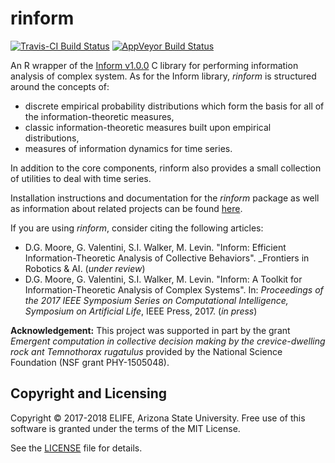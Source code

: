 # rinform #
[![Travis-CI Build Status](https://travis-ci.org/ELIFE-ASU/rinform.svg?branch=master)](https://travis-ci.org/ELIFE-ASU/rinform) [![AppVeyor Build Status](https://ci.appveyor.com/api/projects/status/github/ELIFE-ASU/rinform?branch=master&svg=true)](https://ci.appveyor.com/project/ELIFE-ASU/rinform)

An R wrapper of the [Inform v1.0.0](https://elife-asu.github.io/Inform/) C library for performing information analysis of complex system. As for the Inform library, _rinform_ is structured around the concepts of:

* discrete empirical probability distributions which form the basis for
  all of the information-theoretic measures,
* classic information-theoretic measures built upon empirical distributions,
* measures of information dynamics for time series.

In addition to the core components, rinform also provides a small collection of utilities to deal with time series.

Installation instructions and documentation for the _rinform_ package as well as
information about related projects can be found
[here](https://elife-asu.github.io/rinform/).

If you are using _rinform_, consider citing the following articles:

* D.G. Moore, G. Valentini, S.I. Walker, M. Levin. "Inform: Efficient 
Information-Theoretic Analysis of Collective Behaviors". _Frontiers in Robotics & AI.
(_under review_)
* D.G. Moore, G. Valentini, S.I. Walker, M. Levin. "Inform: A Toolkit for
Information-Theoretic Analysis of Complex Systems". In: _Proceedings of the 
2017 IEEE Symposium Series on Computational Intelligence, Symposium on 
Artificial Life_, IEEE Press, 2017. (_in press_)

__Acknowledgement:__ This project was supported in part by the grant _Emergent computation in
collective decision making by the crevice-dwelling rock ant Temnothorax
rugatulus_ provided by the National Science Foundation (NSF grant PHY-1505048).

## Copyright and Licensing ##
Copyright © 2017-2018 ELIFE, Arizona State University. Free use of this
software is granted under the terms of the MIT License.

See the [LICENSE](https://github.com/elife-asu/rinform/blob/master/LICENSE)
file for details.


